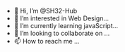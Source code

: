 - 👋 Hi, I’m @SH32-Hub
- 👀 I’m interested in Web Design...
- 🌱 I’m currently learning javaScript...
- 💞️ I’m looking to collaborate on ...
- 📫 How to reach me ...

<!---
SH32-Hub/SH32-Hub is a ✨ special ✨ repository because its `README.md` (this file) appears on your GitHub profile.
You can click the Preview link to take a look at your changes.
--->
